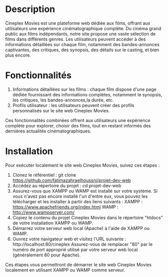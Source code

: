 # Description
Cineplex Movies est une plateforme web dédiée aux films, offrant aux utilisateurs une expérience cinématographique complète. Du cinéma grand public aux films indépendants, notre site propose une vaste sélection de films dans différents genres. Les utilisateurs peuvent accéder à des informations détaillées sur chaque film, notamment des bandes-annonces captivantes, des critiques, des synopsis, des détails sur le casting, et bien plus encore.


# Fonctionnalités
1. Informations détaillées sur les films : chaque film dispose d'une page dédiée fournissant des informations complètes, notamment le synopsis, les critiques, les bandes-annonces,la durée, etc.
2. Profils utilisateur : les utilisateurs peuvent créer des profils personnalisés sur le site web Cineplex Movies.

Ces fonctionnalités combinées offrent aux utilisateurs une expérience complète pour explorer, choisir des films, tout en restant informés des dernières actualités cinématographiques.

# Installation
Pour exécuter localement le site web Cineplex Movies, suivez ces étapes :
1. Clonez le référentiel : git clone https://github.com/fatimazahraelhoussni/projet-dev-web
2. Accédez au répertoire du projet : cd projet-dev-web
3. Assurez-vous que XAMPP ou WAMP est installé sur votre système. Si vous n'avez pas encore installé l'un d'entre eux, vous pouvez les télécharger et les installer à partir des liens suivants :
XAMPP : https://www.apachefriends.org/index.html
WAMP : http://www.wampserver.com/
4. Copiez le contenu du projet Cineplex Movies dans le répertoire "htdocs" de votre installation XAMPP ou WAMP.
5. Démarrez votre serveur web local (Apache) à l'aide de XAMPP ou WAMP.
6. Ouvrez votre navigateur web et visitez l'URL suivante : http://localhost:80/cineplex
Assurez-vous de remplacer "80" par le numéro de port approprié utilisé par votre serveur web local (généralement 80 pour Apache).

Ces étapes vous permettront de démarrer le site web Cineplex Movies localement en utilisant XAMPP ou WAMP comme serveur.
